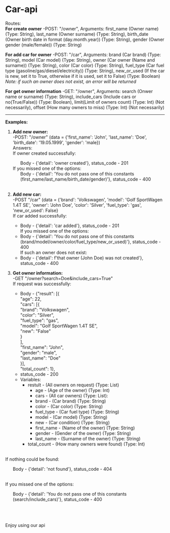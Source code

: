 # Car-api

Routes: <br/>
**For create owner** -POST: "/owner", Arguments: first_name (Owner name) (Type: String), last_name (Owner surname) (Type: String), birth_date (Owner birth date in format (day.month.year)) (Type: String), gender (Owner gender (male/female)) (Type: String)

**For add car for owner** -POST: "/car", Arguments: brand (Car brand) (Type: String), model (Car model) (Type: String), owner (Car owner (Name and surname)) (Type: String), color (Car color) (Type: String), fuel_type (Car fuel type (gasoline/gas/diesel/electricity)) (Type: String), new_or_used (If the car is new, set it to True, otherwise if it is used, set it to False) (Type: Boolean) <br/>
*Note: if such an owner does not exist, an error will be returned*

**For get owner information** -GET: "/owner", Arguments: search (Onwer name or surname) (Type: String), include_cars (Include cars or no(True/False)) (Type: Boolean), limit(Limit of owners count) (Type: Int) (Not necessarily), offset (How many owners to miss) (Type: Int) (Not necessarily)

<hr/>

**Examples:** <br/>
1. **Add new owner:** <br/>
  -POST: "/owner" (data = {'first_name': 'John', 'last_name': 'Doe', 'birth_date': '19.05.1999', 'gender': 'male}) <br/>
  Answers: <br/>
   If owner created successfully: 
   <ul>Body - {'detail': 'owner created'}, status_code - 201</ul> 
   If you missed one of the options: <br/>
   <ul>Body - {'detail': 'You do not pass one of this constants (first_name/last_name/birth_date/gender)'}, status_code - 400</ul> <br/>

2. **Add new car:** <br/>
  -POST "/car" (data = {'brand': 'Volkswagen', 'model': 'Golf SportWagen 1.4T SE', 'owner': 'John Doe', 'color': 'Silver', 'fuel_type': 'gas', 'new_or_used': False} <br/>
  If car added successfully: <br/>
    + Body - {'detail': 'car added'}, status_code - 201 <br/>
  If you missed one of the options: <br/>
    + Body - {'detail': 'You do not pass one of this constants (brand/model/owner/color/fuel_type/new_or_used)'}, status_code - 400 <br/>
  If such an owner does not exist: <br/>
    + Body - {'detail': f'that owner (John Doe) was not created'}, status_code - 400 <br/>
    
3. **Get owner information:** <br/>
  -GET "/owner?search=Doe&include_cars=True" <br/>
  If request was successfully: <br/>
    + Body - {"result": [{ <br/>
                "age": 22, <br/>
                "cars": [{ <br/>
                  "brand": "Volkswagen",  <br/>
                  "color": "Silver", <br/>
                  "fuel_type": "gas", <br/>
                  "model": "Golf SportWagen 1.4T SE", <br/>
                  "new": "False"<br/>
                } <br/>
                ], <br/>
                "first_name": "John", <br/>
                "gender": "male", <br/>
                "last_name": "Doe" <br/>
            }], <br/>
            "total_count": 1}, <br/>
    + status_code - 200 <br/>
    + Variables: <br/>
      + restult - (All owners on request) (Type: List) <br/>
        + age - (Age of the owner) (Type: Int) <br/>
        + cars - (All car owners) (Type: List): <br/>
        + brand - (Car brand) (Type: String) <br/>
        + color - (Car color) (Type: String) <br/>
        + fuel_type - (Car fuel type) (Type: String) <br/>
        + model - (Car model) (Type: String) <br/>
        + new - (Car condition) (Type: String) <br/>
        + first_name - (Name of the owner) (Type: String) <br/>
        + gender - (Gender of the owner) (Type: String) <br/>
        + last_name - (Surname of the owner) (Type: String) <br/>
      + total_count - (How many owners were found) (Type: Int) <br/>
 <br/>
  If nothing could be found: <br/>
  <ul>Body - {'detail': 'not found'}, status_code - 404</ul> <br/>
  If you missed one of the options: <br/>
  <ul>Body - {'detail': 'You do not pass one of this constants (search/include_cars)'}, status_code - 400</ul> <br/>
<br/>
<br/>
Enjoy using our api
       
      

